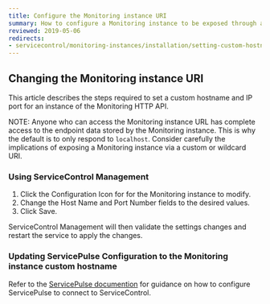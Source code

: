 ```yaml
---
title: Configure the Monitoring instance URI
summary: How to configure a Monitoring instance to be exposed through a custom hostname and IP port
reviewed: 2019-05-06
redirects:
- servicecontrol/monitoring-instances/installation/setting-custom-hostname
---
```



## Changing the Monitoring instance URI

This article describes the steps required to set a custom hostname and IP port for an instance of the Monitoring HTTP API.

NOTE: Anyone who can access the Monitoring instance URL has complete access to the endpoint data stored by the Monitoring instance. This is  why the default is to only respond to `localhost`. Consider carefully the implications of exposing a Monitoring instance via a custom or wildcard URI.


### Using ServiceControl Management

 1. Click the Configuration Icon for for the Monitoring instance to modify.
 1. Change the Host Name and Port Number fields to the desired values.
 1. Click Save.

ServiceControl Management will then validate the settings changes and restart the service to apply the changes.


### Updating ServicePulse Configuration to the Monitoring instance custom hostname

Refer to the [ServicePulse documention](/servicepulse/host-config.md#configuring-connections-via-the-servicepulse-ui) for guidance on how to configure ServicePulse to connect to ServiceControl.